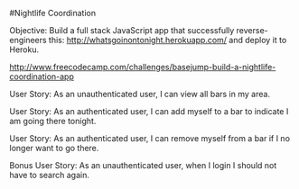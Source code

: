 #Nightlife Coordination

Objective: Build a full stack JavaScript app that successfully reverse-engineers this: http://whatsgoinontonight.herokuapp.com/ and deploy it to Heroku.

http://www.freecodecamp.com/challenges/basejump-build-a-nightlife-coordination-app

User Story: As an unauthenticated user, I can view all bars in my area.

User Story: As an authenticated user, I can add myself to a bar to indicate I am going there tonight.

User Story: As an authenticated user, I can remove myself from a bar if I no longer want to go there.

Bonus User Story: As an unauthenticated user, when I login I should not have to search again.
